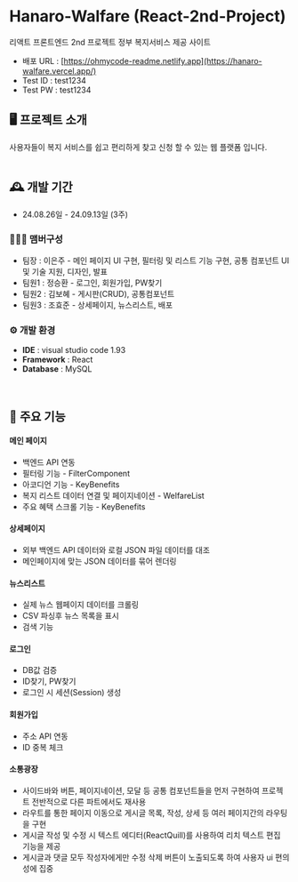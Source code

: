# Hanaro-Walfare (React-2nd-Project)
리액트 프론트엔드 2nd 프로젝트 정부 복지서비스 제공 사이트
<br>
- 배포 URL : [https://ohmycode-readme.netlify.app](https://hanaro-walfare.vercel.app/)
- Test ID : test1234
- Test PW : test1234

## 🖥️ 프로젝트 소개
사용자들이 복지 서비스를 쉽고 편리하게 찾고 신청 할 수 있는 웹 플랫폼 입니다.
<br>
<br>

## 🕰️ 개발 기간
* 24.08.26일 - 24.09.13일 (3주)

### 🧑‍🤝‍🧑 맴버구성
 - 팀장  : 이은주 - 메인 페이지 UI 구현, 필터링 및 리스트 기능 구현, 공통 컴포넌트 UI 및 기술 지원, 디자인, 발표
 - 팀원1 : 정승환 - 로그인, 회원가입, PW찾기
 - 팀원2 : 김보혜 - 게시판(CRUD), 공통컴포넌트
 - 팀원3 : 조효준 - 상세페이지, 뉴스리스트, 배포

### ⚙️ 개발 환경
- **IDE** : visual studio code 1.93
- **Framework** : React
- **Database** : MySQL
<br>

## 📌 주요 기능
#### 메인 페이지
- 백엔드 API 연동
- 필터링 기능 - FilterComponent
- 아코디언 기능 - KeyBenefits
- 복지 리스트 데이터 연결 및 페이지네이션 - WelfareList
- 주요 혜택 스크롤 기능 - KeyBenefits

#### 상세페이지
- 외부 백엔드 API 데이터와 로컬 JSON 파일 데이터를 대조
- 메인페이지에 맞는 JSON 데이터를 묶어 렌더링

#### 뉴스리스트
- 실제 뉴스 웹페이지 데이터를 크롤링
- CSV 파싱후 뉴스 목록을 표시
- 검색 기능

#### 로그인
- DB값 검증
- ID찾기, PW찾기
- 로그인 시 세션(Session) 생성

#### 회원가입
- 주소 API 연동
- ID 중복 체크

#### 소통광장
- 사이드바와 버튼, 페이지네이션, 모달 등 공통 컴포넌트들을 먼저 구현하여 프로젝트 전반적으로 다른 파트에서도 재사용
- 라우트를 통한 페이지 이동으로 게시글 목록, 작성, 상세 등 여러 페이지간의 라우팅을 구현
- 게시글 작성 및 수정 시 텍스트 에디터(ReactQuill)를 사용하여 리치 텍스트 편집 기능을 제공
- 게시글과 댓글 모두 작성자에게만 수정 삭제 버튼이 노출되도록 하여 사용자 ui 편의성에 집중
